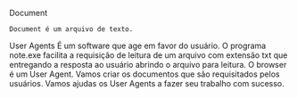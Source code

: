 Document

    Document é um arquivo de texto.

User Agents
    É um software que age em favor do usuário.
    O programa note.exe facilita a requisição de leitura de um arquivo com extensão txt
    que entregando a resposta ao usuário abrindo o arquivo para leitura.
    O browser é um User Agent.
    Vamos criar os documentos que são requisitados pelos usuários.
    Vamos ajudas os User Agents a fazer seu trabalho com sucesso.

